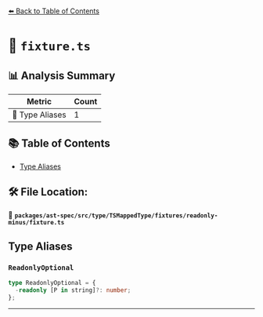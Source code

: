 [⬅️ Back to Table of Contents](../../../../../../../index.md)

# 📄 `fixture.ts`

## 📊 Analysis Summary

| Metric | Count |
|--------|-------|
| 📑 Type Aliases | 1 |

## 📚 Table of Contents

- [Type Aliases](#type-aliases)

## 🛠️ File Location:
📂 **`packages/ast-spec/src/type/TSMappedType/fixtures/readonly-minus/fixture.ts`**

## Type Aliases

### `ReadonlyOptional`

```ts
type ReadonlyOptional = {
  -readonly [P in string]?: number;
};
```


---